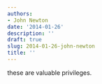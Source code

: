 ```yaml
---
authors:
- John Newton
date: '2014-01-26'
description: ''
draft: true
slug: 2014-01-26-john-newton
title: ''
---
```

these are valuable privileges.



